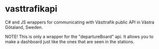 # vasttrafikapi
C# and JS wrappers for communicating with Västtrafik public API in Västra Götaland, Sweden.

NOTE! This is only a wrapper for the "departureBoard" api. It allows you to make a dashboard
just like the ones that are seen in the stations.
